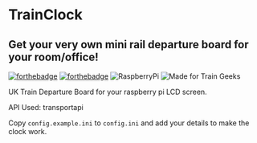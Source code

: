 # TrainClock
## Get your very own mini rail departure board for your room/office!
[![forthebadge](https://forthebadge.com/images/badges/made-with-python.svg)](https://forthebadge.com) [![forthebadge](https://forthebadge.com/images/badges/open-source.svg)](https://forthebadge.com) ![RaspberryPi](https://img.shields.io/badge/Raspberry-Pi-%23c1282d?style=for-the-badge) ![Made for Train Geeks](https://img.shields.io/badge/Made%20For-Train%20Geeks-%23c1282d?style=for-the-badge)

UK Train Departure Board for your raspberry pi LCD screen.

API Used: transportapi

Copy `config.example.ini` to `config.ini` and add your details to make the clock work.
